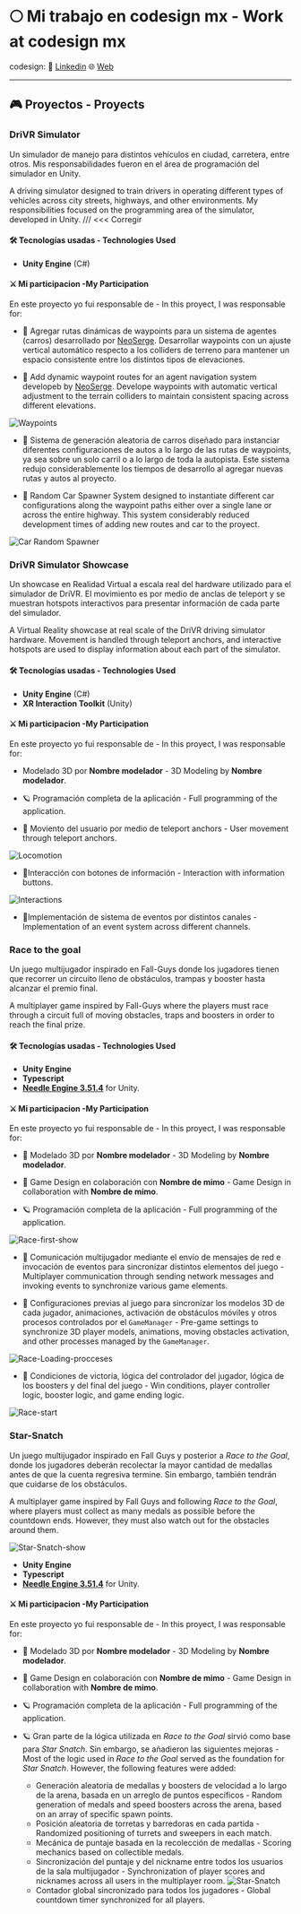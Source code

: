 # 🌕 Mi trabajo en codesign mx - Work at codesign mx 

codesign: 
 💼 [Linkedin](https://www.linkedin.com/company/codesign-mx/about/)
 🌐 [Web](https://www.codesign.mx/)

---

## 🎮 Proyectos - Proyects

### **DriVR Simulator**

Un simulador de manejo para distintos vehículos en ciudad, carretera, entre otros. Mis responsabilidades fueron en el área de programación del simulador en Unity.

A driving simulator designed to train drivers in operating different types of vehicles across city streets, highways, and other environments.
My responsibilities focused on the programming area of the simulator, developed in Unity. /// <<< Corregir

#### 🛠️ Tecnologías usadas - Technologies Used

- **Unity Engine** (C#)

<!-- #### 🎥 Gameplay Screenshot -->

#### ⚔️ Mi participacion -My Participation


En este proyecto yo fui responsable de - In this proyect, I was responsable for: 

- 🧭 Agregar rutas dinámicas de waypoints para un sistema de agentes (carros) desarrollado por [NeoSerge](https://github.com/NeoSerge?tab=repositories). Desarrollar waypoints con un ajuste vertical automático respecto a los colliders de terreno para mantener un espacio consistente entre los distintos tipos de elevaciones.   

- 🧭 Add dynamic waypoint routes for an agent navigation system developeb by [NeoSerge](https://github.com/NeoSerge?tab=repositories). Develope waypoints with automatic vertical adjustment to the terrain colliders to maintain consistent spacing across different elevations.


![Waypoints](https://github.com/user-attachments/assets/a0c60af5-5490-4f16-ab7b-6baffdbe329c)

- 🚓 Sistema de generación aleatoria de carros diseñado para instanciar diferentes configuraciones de autos a lo largo de las rutas de waypoints, ya sea sobre un solo carril o a lo largo de toda la autopista.
Este sistema redujo considerablemente los tiempos de desarrollo al agregar nuevas rutas y autos al proyecto.

- 🚓 Random Car Spawner System designed to instantiate different car configurations along the waypoint paths either over a single lane or across the entire highway. This system considerably reduced  development times of adding new routes and car to the proyect.   

![Car Random Spawner](https://github.com/user-attachments/assets/9efe6e50-2449-4978-b457-2283fd730b72)

### **DriVR Simulator Showcase**

Un showcase en Realidad Virtual a escala real del hardware utilizado para el simulador de DriVR. El movimiento es por medio de anclas de teleport y se muestran hotspots interactivos para presentar información de cada parte del simulador.

A Virtual Reality showcase at real scale of the DriVR driving simulator hardware.
Movement is handled through teleport anchors, and interactive hotspots are used to display information about each part of the simulator.

#### 🛠️ Tecnologías usadas - Technologies Used

- **Unity Engine** (C#)
- **XR Interaction Toolkit** (Unity)

#### ⚔️ Mi participacion -My Participation

En este proyecto yo fui responsable de - In this proyect, I was responsable for:

- Modelado 3D por **Nombre modelador** - 3D Modeling by **Nombre modelador**. 

- 🪐 Programación completa de la aplicación - Full programming of the application.

- 👣 Moviento del usuario por medio de teleport anchors - User movement through teleport anchors.

![Locomotion](https://github.com/user-attachments/assets/b029c570-1df4-4795-99be-20869681da1c)

- 🔘Interacción con botones de información - Interaction with information buttons.

 ![Interactions](https://github.com/user-attachments/assets/ccc713d4-6af4-474d-a26f-947f337dff30)

- 📇Implementación de sistema de eventos por distintos canales - Implementation of an event system across different channels.


### **Race to the goal**

Un juego multijugador inspirado en Fall-Guys donde los jugadores tienen que recorrer un circuito lleno de obstáculos, trampas y booster hasta alcanzar el premio final. 

A multiplayer game inspired by Fall-Guys where the players must race through a circuit full of moving obstacles, traps and boosters in order to reach the final prize. 


#### 🛠️ Tecnologías usadas - Technologies Used

- **Unity Engine**
- **Typescript**
- **[Needle Engine 3.51.4](https://needle.tools/)** for Unity. 

#### ⚔️ Mi participacion -My Participation

En este proyecto yo fui responsable de - In this proyect, I was responsable for:

- 🧭 Modelado 3D por **Nombre modelador** - 3D Modeling by **Nombre modelador**. 

- 🧭 Game Design en colaboración con **Nombre de mimo** - Game Design in collaboration with **Nombre de mimo**. 

- 🪐 Programación completa de la aplicación - Full programming of the application.

 ![Race-first-show](https://github.com/user-attachments/assets/fe081c46-3f91-4782-bcf8-51d550737f72)

- 🧭 Comunicación multijugador mediante el envío de mensajes de red e invocación de eventos para sincronizar distintos elementos del juego - Multiplayer communication through sending network messages and invoking events to synchronize various game elements.

- 🧭 Configuraciones previas al juego para sincronizar los modelos 3D de cada jugador, animaciones, activación de obstáculos móviles y otros procesos controlados por el `GameManager` - Pre-game settings to synchronize 3D player models, animations, moving obstacles activation, and other processes managed by the `GameManager`. 

![Race-Loading-procceses](https://github.com/user-attachments/assets/52c6cdb2-ff0b-4c25-a974-545abc105d80)

- 🧭 Condiciones de victoria, lógica del controlador del jugador, lógica de los boosters y del final del juego - Win conditions, player controller logic, booster logic, and game ending logic.

![Race-start](https://github.com/user-attachments/assets/03e6f504-baee-44ae-8dc5-93fcc64f8e6f)


### **Star-Snatch**

Un juego multijugador inspirado en Fall Guys y posterior a *Race to the Goal*, donde los jugadores deberán recolectar la mayor cantidad de medallas antes de que la cuenta regresiva termine.
Sin embargo, también tendrán que cuidarse de los obstáculos.

A multiplayer game inspired by Fall Guys and following *Race to the Goal*, where players must collect as many medals as possible before the countdown ends.
However, they must also watch out for the obstacles around them.

![Star-Snatch-show](https://github.com/user-attachments/assets/d26ec252-d676-4d34-b1a2-ffe59bc558a0)
- **Unity Engine**
- **Typescript**
- **[Needle Engine 3.51.4](https://needle.tools/)** for Unity. 

#### ⚔️ Mi participacion -My Participation

En este proyecto yo fui responsable de - In this proyect, I was responsable for:

- 🧭 Modelado 3D por **Nombre modelador** - 3D Modeling by **Nombre modelador**. 

- 🧭 Game Design en colaboración con **Nombre de mimo** - Game Design in collaboration with **Nombre de mimo**. 

- 🪐 Programación completa de la aplicación - Full programming of the application.

- 🪐 Gran parte de la lógica utilizada en *Race to the Goal* sirvió como base para *Star Snatch*. Sin embargo, se añadieron las siguientes mejoras - Most of the logic used in *Race to the Goal* served as the foundation for *Star Snatch*. However, the following features were added:
    - Generación aleatoria de medallas y boosters de velocidad a lo largo de la arena, basada en un arreglo de puntos específicos - Random generation of medals and speed boosters across the arena, based on an array of specific spawn points.
    - Posición aleatoria de torretas y barredoras en cada partida - Randomized positioning of turrets and sweepers in each match.
    - Mecánica de puntaje basada en la recolección de medallas - Scoring mechanics based on collectible medals.
    - Sincronización del puntaje y del nickname entre todos los usuarios de la sala multijugador - Synchronization of player scores and nicknames across all users in the multiplayer room. 
  ![Star-Snatch](https://github.com/user-attachments/assets/789e42a5-ed31-4e3d-8752-15816ffd08fd)
    - Contador global sincronizado para todos los jugadores - Global countdown timer synchronized for all players.
